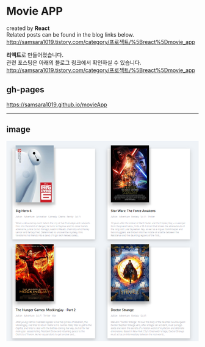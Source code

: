 Movie APP
=============
created by __React__  
Related posts can be found in the blog links below.  
<http://samsara1019.tistory.com/category/프로젝트/%5Breact%5Dmovie_app>
  
**리액트**로 만들어졌습니다.  
관련 포스팅은 아래의 블로그 링크에서 확인하실 수 있습니다.  
<http://samsara1019.tistory.com/category/프로젝트/%5Breact%5Dmovie_app>

gh-pages
-------------
<https://samsara1019.github.io/movieApp>
* * *
image
-------------
![movie project](./images/movieProject.png)